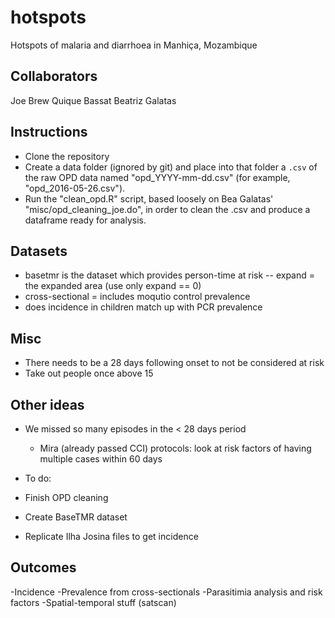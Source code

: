 # hotspots
Hotspots of malaria and diarrhoea in Manhiça, Mozambique

## Collaborators

Joe Brew
Quique Bassat
Beatriz Galatas

## Instructions

- Clone the repository
- Create a data folder (ignored by git) and place into that folder a `.csv` of the raw OPD data named "opd_YYYY-mm-dd.csv" (for example, "opd_2016-05-26.csv").
- Run the "clean_opd.R" script, based loosely on Bea Galatas' "misc/opd_cleaning_joe.do", in order to clean the .csv and produce a dataframe ready for analysis.

## Datasets

- basetmr is the dataset which provides person-time at risk
-- expand = the expanded area (use only expand == 0)
- cross-sectional = includes moqutio control prevalence
- does incidence in children match up with PCR prevalence

## Misc
- There needs to be a 28 days following onset to not be considered at risk
- Take out people once above 15

## Other ideas
- We missed so many episodes in the < 28 days period
  - Mira (already passed CCI) protocols: look at risk factors of having multiple cases within 60 days

- To do:
- Finish OPD cleaning
- Create BaseTMR dataset
- Replicate Ilha Josina files to get incidence

## Outcomes
-Incidence 
-Prevalence from cross-sectionals
-Parasitimia analysis and risk factors
-Spatial-temporal stuff (satscan)